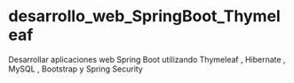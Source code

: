 # desarrollo_web_SpringBoot_Thymeleaf
Desarrollar aplicaciones web Spring Boot utilizando Thymeleaf , Hibernate , MySQL , Bootstrap y Spring Security
